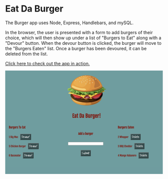 
# Eat Da Burger

The Burger app uses Node, Express, Handlebars, and mySQL.

In the browser, the user is presented with a form to add burgers of their choice, which will then show up under a list of "Burgers to Eat" along with a "Devour" button.
When the devour button is clicked, the burger will move to the "Burgers Eaten" list.
Once a burger has been devoured, it can be deleted from the list.

[Click here to check out the app in action.](https://frozen-earth-35238.herokuapp.com/)

![App Screenshot](./screenshot.png)
